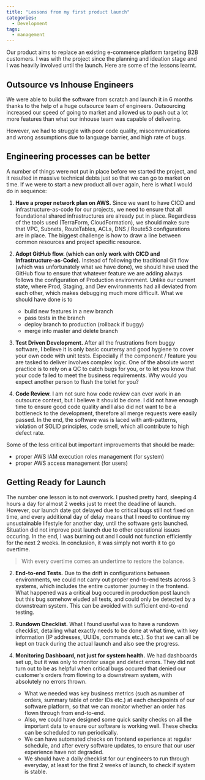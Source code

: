 ```yaml
---
title: "Lessons from my first product launch"
categories:
  - Development
tags:
  - management
---
```


Our product aims to replace an existing e-commerce platform targeting B2B customers. I was with the project since the planning and ideation stage and I was heavily involved until the launch. Here are some of the lessons learnt.

## Outsource vs Inhouse Engineers

We were able to build the software from scratch and launch it in 6 months thanks to the help of a huge outsource team of engineers. Outsourcing increased our speed of going to market and allowed us to push out a lot more features than what our inhouse team was capable of delivering.

However, we had to struggle with poor code quality, miscommunications and wrong assumptions due to language barrier, and high rate of bugs.

## Engineering processes can be better

A number of things were not put in place before we started the project, and it resulted in massive technical debts just so that we can go to market on time. If we were to start a new product all over again, here is what I would do in sequence:

1. **Have a proper network plan on AWS.** Since we want to have CICD and infrastructure-as-code for our projects, we need to ensure that all foundational shared infrastructures are already put in place. Regardless of the tools used (TerraForm, CloudFormation), we should make sure that VPC, Subnets, RouteTables, ACLs, DNS / Route53 configurations are in place. The biggest challenge is how to draw a line between common resources and project specific resource.

2. **Adopt GitHub flow. (which can only work with CICD and Infrastructure-as-Code).** Instead of following the traditional Git flow (which was unfortunately what we have done), we should have used the GitHub flow to ensure that whatever feature we are adding always follows the configuration of Production environment. Unlike our current state, where Prod, Staging, and Dev environments had all deviated from each other, which makes debugging much more difficult. What we should have done is to

   - build new features in a new branch
   - pass tests in the branch
   - deploy branch to production (rollback if buggy)
   - merge into master and delete branch

3. **Test Driven Development.** After all the frustrations from buggy software, I believe it is only basic courtersy and good hygiene to cover your own code with unit tests. Especially if the component / feature you are tasked to deliver involves complex logic. One of the absolute worst practice is to rely on a QC to catch bugs for you, or to let you know that your code failed to meet the business requirements. Why would you expect another person to flush the toilet for you?

4. **Code Review.** I am not sure how code review can ever work in an outsource context, but I believe it should be done. I did not have enough time to ensure good code quality and I also did not want to be a bottleneck to the development, therefore all merge requests were easily passed. In the end, the software was is laced with anti-patterns, violation of SOLID principles, code smell, which all contribute to high defect rate.

Some of the less critical but important improvements that should be made:

- proper AWS IAM execution roles management (for system)
- proper AWS access management (for users)

## Getting Ready for Launch

The number one lesson is to not overwork. I pushed pretty hard, sleeping 4 hours a day for almost 2 weeks just to meet the deadline of launch. However, our launch date got delayed due to critical bugs still not fixed on time, and every additional day of delay means that I need to continue my unsustainable lifestyle for another day, until the software gets launched. Situation did not improve post launch due to other operational issues occuring. In the end, I was burning out and I could not function efficiently for the next 2 weeks. In conclusion, it was simply not worth it to go overtime.

> With every overtime comes an undertime to restore the balance.

2. **End-to-end Tests.** Due to the drift in configurations between environments, we could not carry out proper end-to-end tests across 3 systems, which includes the entire customer journey in the frontend. What happened was a critical bug occured in production post launch but this bug somehow eluded all tests, and could only be detected by a downstream system. This can be avoided with sufficient end-to-end testing.

3. **Rundown Checklist.** What I found useful was to have a rundown checklist, detailing what exactly needs to be done at what time, with key information (IP addresses, UUIDs, commands etc.). So that we can all be kept on track during the actual launch and also see the progress.

4. **Monitoring Dashboard, not just for system health.** We had dashboards set up, but it was only to monitor usage and detect errors. They did not turn out to be as helpful when critical bugs occured that denied our customer's orders from flowing to a downstream system, with absolutely no errors thrown.
   - What we needed was key business metrics (such as number of orders, summary table of order IDs etc.) at each checkpoints of our software platform, so that we can monitor whether an order has flown through from end-to-end.
   - Also, we could have designed some quick sanity checks on all the important data to ensure our software is working well. These checks can be scheduled to run periodically.
   - We can have automated checks on frontend experience at regular schedule, and after every software updates, to ensure that our user experience have not degraded.
   - We should have a daily checklist for our engineers to run through everyday, at least for the first 2 weeks of launch, to check if system is stable.
